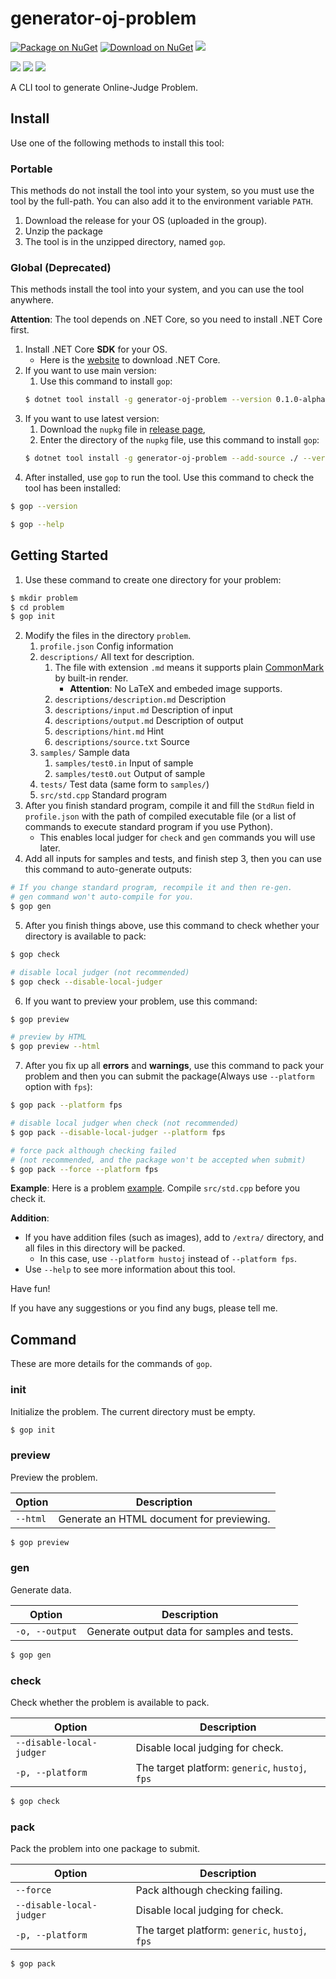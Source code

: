# generator-oj-problem

[![Package on NuGet](https://img.shields.io/nuget/vpre/generator-oj-problem.svg)]() [![Download on NuGet](https://img.shields.io/nuget/dt/generator-oj-problem.svg)](https://www.nuget.org/packages/generator-oj-problem/) ![](https://img.shields.io/badge/platform-windows%20%7C%20macos%20%7C%20linux-blue.svg) 

![](https://img.shields.io/librariesio/github/StardustDL/generator-oj-problem.svg) ![](https://img.shields.io/github/issues/StardustDL/generator-oj-problem.svg) [![](https://img.shields.io/github/license/StardustDL/generator-oj-problem.svg)](https://github.com/StardustDL/generator-oj-problem/blob/master/LICENSE.txt)

A CLI tool to generate Online-Judge Problem.

## Install

Use one of the following methods to install this tool:

### Portable

This methods do not install the tool into your system, so you must use the tool by the full-path.
You can also add it to the environment variable `PATH`.

1. Download the release for your OS (uploaded in the group).
2. Unzip the package
3. The tool is in the unzipped directory, named `gop`.

### Global **(Deprecated)**

This methods install the tool into your system, and you can use the tool anywhere.

**Attention**: The tool depends on .NET Core, so you need to install .NET Core first.

1. Install .NET Core **SDK** for your OS.
   - Here is the [website](https://dotnet.microsoft.com/download) to download .NET Core.
2. If you want to use main version:
   1. Use this command to install `gop`:
   ```sh
   $ dotnet tool install -g generator-oj-problem --version 0.1.0-alpha
   ```
3. If you want to use latest version:
   1. Download the `nupkg` file in [release page](https://github.com/StardustDL/generator-oj-problem/releases),
   2. Enter the directory of the `nupkg` file, use this command to install `gop`:
   ```sh
   $ dotnet tool install -g generator-oj-problem --add-source ./ --version 0.1.0-alpha
   ```
4. After installed, use `gop` to run the tool. Use this command to check the tool has been installed:
```sh
$ gop --version

$ gop --help
```

## Getting Started

1. Use these command to create one directory for your problem:
```sh
$ mkdir problem
$ cd problem
$ gop init
```
2. Modify the files in the directory `problem`.
   1. `profile.json` Config information
   2. `descriptions/` All text for description. 
      1. The file with extension `.md` means it supports plain [CommonMark](https://commonmark.org/) by built-in render. 
         - **Attention**: No LaTeX and embeded image supports.
      2. `descriptions/description.md` Description
      3. `descriptions/input.md` Description of input
      4. `descriptions/output.md` Description of output
      5. `descriptions/hint.md` Hint
      6. `descriptions/source.txt` Source
   3. `samples/` Sample data
      1. `samples/test0.in` Input of sample
      2. `samples/test0.out` Output of sample
   4. `tests/` Test data (same form to `samples/`)
   5. `src/std.cpp` Standard program
3.  After you finish standard program, compile it and fill the `StdRun` field in `profile.json` with the path of compiled executable file (or a list of commands to execute standard program if you use Python).
    - This enables local judger for `check` and `gen` commands you will use later.
4. Add all inputs for samples and tests, and finish step 3, then you can use this command to auto-generate outputs:
```sh
# If you change standard program, recompile it and then re-gen.
# gen command won't auto-compile for you.
$ gop gen
```
5. After you finish things above, use this command to check whether your directory is available to pack:
```sh
$ gop check

# disable local judger (not recommended)
$ gop check --disable-local-judger
```
6. If you want to preview your problem, use this command:
```sh
$ gop preview

# preview by HTML
$ gop preview --html
```
7. After you fix up all **errors** and **warnings**, use this command to pack your problem and then you can submit the package(Always use `--platform` option with `fps`):
```sh
$ gop pack --platform fps

# disable local judger when check (not recommended)
$ gop pack --disable-local-judger --platform fps

# force pack although checking failed
# (not recommended, and the package won't be accepted when submit)
$ gop pack --force --platform fps
```

**Example**:
Here is a problem [example](./samples/APlusB/). Compile `src/std.cpp` before you check it.

**Addition**:
- If you have addition files (such as images), add to `/extra/` directory, and all files in this directory will be packed.
  - In this case, use `--platform hustoj` instead of `--platform fps`.
- Use `--help` to see more information about this tool.

Have fun!

If you have any suggestions or you find any bugs, please tell me.

## Command

These are more details for the commands of `gop`.

### init

Initialize the problem. The current directory must be empty.

```sh
$ gop init
```

### preview

Preview the problem.

|Option|Description|
|-|-|
|`--html`|Generate an HTML document for previewing.|

```sh
$ gop preview
```

### gen

Generate data.

|Option|Description|
|-|-|
|`-o, --output`|Generate output data for samples and tests.|

```sh
$ gop gen
```

### check

Check whether the problem is available to pack.

|Option|Description|
|-|-|
|`--disable-local-judger`|Disable local judging for check.|
|`-p, --platform`|The target platform: `generic`, `hustoj`, `fps`|

```sh
$ gop check
```

### pack

Pack the problem into one package to submit.

|Option|Description|
|-|-|
|`--force`|Pack although checking failing.|
|`--disable-local-judger`|Disable local judging for check.|
|`-p, --platform`|The target platform: `generic`, `hustoj`, `fps`|

```sh
$ gop pack
```